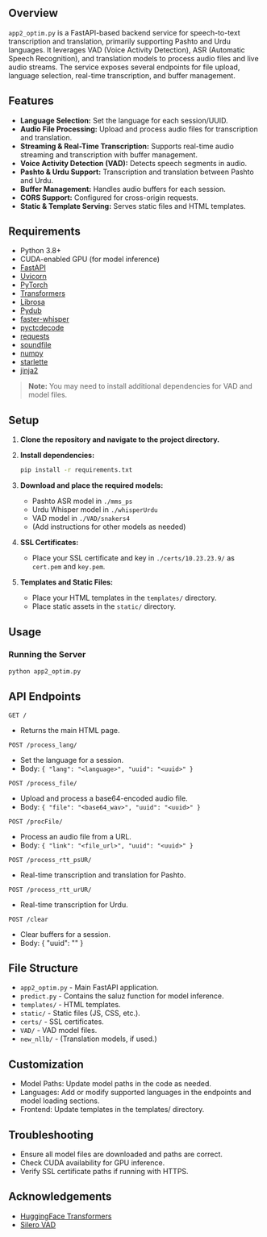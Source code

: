 ## Overview

`app2_optim.py` is a FastAPI-based backend service for speech-to-text transcription and translation, primarily supporting Pashto and Urdu languages. It leverages VAD (Voice Activity Detection), ASR (Automatic Speech Recognition), and translation models to process audio files and live audio streams. The service exposes several endpoints for file upload, language selection, real-time transcription, and buffer management.

## Features

- **Language Selection:** Set the language for each session/UUID.
- **Audio File Processing:** Upload and process audio files for transcription and translation.
- **Streaming & Real-Time Transcription:** Supports real-time audio streaming and transcription with buffer management.
- **Voice Activity Detection (VAD):** Detects speech segments in audio.
- **Pashto & Urdu Support:** Transcription and translation between Pashto and Urdu.
- **Buffer Management:** Handles audio buffers for each session.
- **CORS Support:** Configured for cross-origin requests.
- **Static & Template Serving:** Serves static files and HTML templates.

## Requirements

- Python 3.8+
- CUDA-enabled GPU (for model inference)
- [FastAPI](https://fastapi.tiangolo.com/)
- [Uvicorn](https://www.uvicorn.org/)
- [PyTorch](https://pytorch.org/)
- [Transformers](https://huggingface.co/docs/transformers/index)
- [Librosa](https://librosa.org/)
- [Pydub](https://github.com/jiaaro/pydub)
- [faster-whisper](https://github.com/SYSTRAN/faster-whisper)
- [pyctcdecode](https://github.com/kensho-technologies/pyctcdecode)
- [requests](https://docs.python-requests.org/)
- [soundfile](https://pysoundfile.readthedocs.io/)
- [numpy](https://numpy.org/)
- [starlette](https://www.starlette.io/)
- [jinja2](https://palletsprojects.com/p/jinja/)

> **Note:** You may need to install additional dependencies for VAD and model files.

## Setup

1. **Clone the repository and navigate to the project directory.**

2. **Install dependencies:**
    ```sh
    pip install -r requirements.txt
    ```

3. **Download and place the required models:**
    - Pashto ASR model in `./mms_ps`
    - Urdu Whisper model in `./whisperUrdu`
    - VAD model in `./VAD/snakers4`
    - (Add instructions for other models as needed)

4. **SSL Certificates:**
    - Place your SSL certificate and key in `./certs/10.23.23.9/` as `cert.pem` and `key.pem`.

5. **Templates and Static Files:**
    - Place your HTML templates in the `templates/` directory.
    - Place static assets in the `static/` directory.

## Usage

### Running the Server

```sh
python app2_optim.py
```

## API Endpoints

`GET /` 
- Returns the main HTML page.
  
`POST /process_lang/`
- Set the language for a session.
- Body: `{ "lang": "<language>", "uuid": "<uuid>" }`

`POST /process_file/`
- Upload and process a base64-encoded audio file.
- Body: `{ "file": "<base64_wav>", "uuid": "<uuid>" }`

`POST /procFile/`
- Process an audio file from a URL.
- Body: `{ "link": "<file_url>", "uuid": "<uuid>" }`

`POST /process_rtt_psUR/`
- Real-time transcription and translation for Pashto.

`POST /process_rtt_urUR/`
- Real-time transcription for Urdu.

`POST /clear`
- Clear buffers for a session.
- Body: { "uuid": "<uuid>" }

## File Structure
- `app2_optim.py` - Main FastAPI application.
- `predict.py` - Contains the saluz function for model inference.
- `templates/` - HTML templates.
- `static/` - Static files (JS, CSS, etc.).
- `certs/` - SSL certificates.
- `VAD/` - VAD model files.
- `new_nllb/` - (Translation models, if used.)

## Customization
- Model Paths: Update model paths in the code as needed.
- Languages: Add or modify supported languages in the endpoints and model loading sections.
- Frontend: Update templates in the templates/ directory.

## Troubleshooting
- Ensure all model files are downloaded and paths are correct.
- Check CUDA availability for GPU inference.
- Verify SSL certificate paths if running with HTTPS.

## Acknowledgements
- [HuggingFace Transformers](https://huggingface.co/docs/transformers/index)
- [Silero VAD](https://github.com/snakers4/silero-vad)
